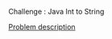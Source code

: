Challenge : Java Int to String

<a href="https://www.hackerrank.com/challenges/java-int-to-string/problem">Problem description</a>
